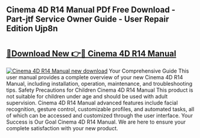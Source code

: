 ## Cinema 4D R14 Manual PDf Free Download - Part-jtf Service Owner Guide - User Repair Edition Ujp8n

# <h2><a href="http://bc71562.oget.top/?id=Cinema+4D+R14+Manual">🔗Download New 👉🔴 Cinema 4D R14 Manual</a></h2>

[![Cinema 4D R14 Manual new download](https://i.imgur.com/5g1atiW.png)](http://bc71562.oget.top/?id=Cinema+4D+R14+Manual)
Your Comprehensive Guide This user manual provides a complete overview of your new Cinema 4D R14 Manual, including installation, operation, maintenance, and troubleshooting tips. Safety Precautions for Children Cinema 4D R14 Manual This product is not suitable for children under age and should be used with adult supervision. Cinema 4D R14 Manual advanced features include facial recognition, gesture control, customizable profiles, and automated tasks, all of which can be accessed and customized through the user interface. Your Success is Our Goal Cinema 4D R14 Manual. We are here to ensure your complete satisfaction with your new product.
